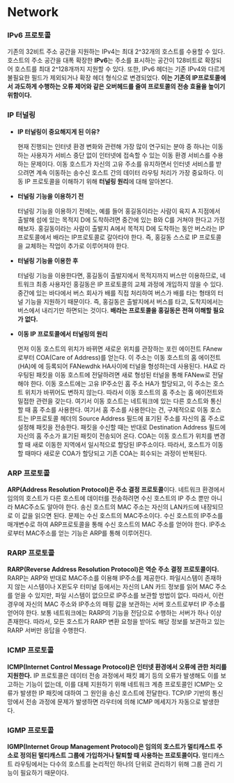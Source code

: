 # Network

### **IPv6 프로토콜**

기존의 32비트 주소 공간을 지원하는 IPv4는 최대 2^32개의 호스트를 수용할 수 있다. 호스트의 주소 공간을 대폭 확장한 **IPv6**는 주소를 표시하는 공간이 128비트로 확장되어 호스트를 최대 2^128개까지 지원할 수 있다. 또한, IPv6 헤더는 기존 IPv4와 다르게 불필요한 필드가 제외되거나 확장 헤더 형식으로 변경되었다. **이는 기존의 IP프로토콜에서 과도하게 수행하는 오류 제어와 같은 오버헤드를 줄여 프로토콜의 전송 효율을 높이기 위함이다.**


### **IP 터널링**

 - **IP 터널링이 중요해지게 된 이유?**
    
    현재 진행되는 인터넷 환경 변화와 관련해 가장 많이 연구되는 분야 중 하나는 이동하는 사용자가 서비스 중단 없이 인터넷에 접속할 수 있는 이동 환경 서비스를 수용하는 문제이다. 이동 호스트가 자신의 고유 주소를 유지하면서 인터넷 서비스를 받으려면 계속 이동하는 송수신 호스트 간의 데이터 라우팅 처리가 가장 중요하다. 이동 IP 프로토콜을 이해하기 위해 **터널링 원리**에 대해 알아본다.

 - **터널링 기능을 이용하기 전**

    터널링 기능을 이용하기 전에는, 예를 들어 홍길동이라는 사람이 육지 A 지점에서 출발해 섬에 있는 목적지 D에 도착하려면 중간에 있는 B와 C를 거쳐야 한다고 가정해보자. 홍길동이라는 사람이 출발지 A에서 목적지 D에 도착하는 동안 버스라는 IP 프로토콜에서 배라는 IP프로토콜로 갈아타야 한다. 즉, 홍길동 스스로 IP 프로토콜을 교체하는 작업이 추가로 이루어져야 한다.

 - **터널링 기능을 이용한 후** 

    터널링 기능을 이용한다면, 홍길동이 출발지에서 목적지까지 버스만 이용하므로, 네트워크 최종 사용자인 홍길동은 IP 프로토콜의 교체 과정에 개입하지 않을 수 있다. 중간에 있는 바다에서 버스 회사가 배를 직접 처리하여 버스가 배를 타는 형태의 터널 기능을 지원하기 때문이다. 즉, 홍길동은 출발지에서 버스를 타고, 도착지에서는 버스에서 내리기만 하면되는 것이다. **배라는 프로토콜을 홍길동은 전혀 이해할 필요가 없다.**


 - **이동 IP 프로토콜에서 터널링의 원리**
   
    먼저 이동 호스트의 위치가 바뀌면 새로운 위치를 관장하는 포린 에이전트 FAnew로부터 COA(Care of Address)를 얻는다. 이 주소는 이동 호스트의 홈 에이전트(HA)에 에 등록되어 FANewdhk HA사이에 터널을 형성하는데 사용된다. HA로 라우팅된 패킷을 이동 호스트에 전달하려면 새로 형성된 터널을 통해 FANew로 전달해야 한다. 이동 호스트에는 고유 IP주소인 홈 주소 HA가 할당되고, 이 주소는 호스트 위치가 바뀌어도 변하지 않는다. 따라서 이동 호스트의 홈 주소는 홈 에이전트와 밀접한 관련을 갖는다. 여기서 이동 호스트는 네트워크에 있는 다른 호스트와 통신할 때 홈 주소를 사용한다. 여기서 홈 주소를 사용한다는 건, 구체적으로 이동 호스트는 IP프로토콜 헤더의 Source Address 필드에 표기된 주소를 자신의 홈 주소로 설정해 패킷을 전송한다. 패킷을 수신할 때는 반대로 Destination Address 필드에 자신의 홈 주소가 표기된 패킷이 전송되어 온다. COA는 이동 호스트가 위치를 변경할 때 새로 이동한 지역에서 일시적으로 할당된 IP주소이다. 따라서, 호스트가 이동할 때마다 새로운 COA가 할당되고 기존 COA는 회수되는 과정이 반복된다. 


### **ARP 프로토콜** 

**ARP(Address Resolution Protocol)은 주소 결정 프로토콜**이다. 네트워크 환경에서 임의의 호스트가 다른 호스트에 데이터를 전송하려면 수신 호스트의 IP 주소 뿐만 아니라 MAC주소도 알아야 한다. 송신 호스트의 MAC 주소는 자신의 LAN카드에 내장되므로 이 값을 읽으면 된다. 문제는 수신 호스트의 MAC주소이다. 수신 호스트의 IP주소를 매개변수로 하여 ARP프로토콜을 통해 수신 호스트의 MAC 주소를 얻어야 한다. IP주소로부터 MAC주소를 얻는 기능은 ARP를 통해 이루어진다.

### **RARP 프로토콜**

**RARP(Reverse Address Resolution Protocol)은 역순 주소 결정 프로토콜이다.** RARP는 ARP와 반대로 MAC주소를 이용해 IP주소를 제공한다. 파일시스템이 존재하지 않는 시스템이나 X윈도우 터미널 등에서는 자신의 LAN 카드 정보를 읽어 MAC 주소를 얻을 수 있지만, 파일 시스템이 없으므로 IP주소를 보관할 방법이 없다. 따라서, 이런 경우에 자신의 MAC 주소와 IP주소의 매핑 값을 보관하는 서버 호스트로부터 IP 주소를 얻어야 한다. 보통 네트워크에는 RARP의 기능을 전담으로 수행하는 서버가 하나 이상 존재한다. 따라서, 모든 호스트가 RARP 변환 요청을 받아도 해당 정보를 보관하고 있는 RARP 서버만 응답을 수행한다. 


### **ICMP 프로토콜**

**ICMP(Internet Control Message Protocol)은 인터넷 환경에서 오류에 관한 처리를 지원한다.** IP 프로토콜은 데이터 전송 과정에서 패킷 폐기 등의 오류가 발생해도 이를 보고하는 기능이 없는데, 이를 대체 지원하기 위해 네트워크 계층 프로토콜인 ICMP는 오류가 발생한 IP 패킷에 대하여 그 원인을 송신 호스트에 전달한다. TCP/IP 기반의 통신망에서 전송 과정에 문제가 발생하면 라우터에 의해 ICMP 메세지가 자동으로 발생한다.


### **IGMP 프로토콜**

**IGMP(Internet Group Management Protocol)은 임의의 호스트가 멀티캐스트 주소로 정의된 멀티캐스트 그룹에 가입하거나 탈퇴할 때 사용하는 프로토콜이다.** 멀티캐스트 라우팅에서는 다수의 호스트를 논리적인 하나의 단위로 관리하기 위해 그룹 관리 기능이 필요하기 때문이다.  